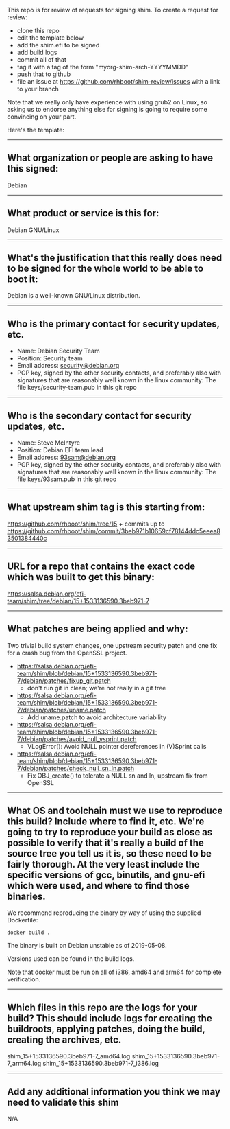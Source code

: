 This repo is for review of requests for signing shim.  To create a request for review:

- clone this repo
- edit the template below
- add the shim.efi to be signed
- add build logs
- commit all of that
- tag it with a tag of the form "myorg-shim-arch-YYYYMMDD"
- push that to github
- file an issue at https://github.com/rhboot/shim-review/issues with a link to your branch

Note that we really only have experience with using grub2 on Linux, so asking
us to endorse anything else for signing is going to require some convincing on
your part.

Here's the template:

-------------------------------------------------------------------------------
What organization or people are asking to have this signed:
-------------------------------------------------------------------------------
Debian

-------------------------------------------------------------------------------
What product or service is this for:
-------------------------------------------------------------------------------
Debian GNU/Linux

-------------------------------------------------------------------------------
What's the justification that this really does need to be signed for the whole world to be able to boot it:
-------------------------------------------------------------------------------
Debian is a well-known GNU/Linux distribution.

-------------------------------------------------------------------------------
Who is the primary contact for security updates, etc.
-------------------------------------------------------------------------------
- Name: Debian Security Team
- Position: Security team
- Email address: security@debian.org
- PGP key, signed by the other security contacts, and preferably also with signatures that are reasonably well known in the linux community: The file keys/security-team.pub in this git repo


-------------------------------------------------------------------------------
Who is the secondary contact for security updates, etc.
-------------------------------------------------------------------------------
- Name: Steve McIntyre
- Position: Debian EFI team lead
- Email address: 93sam@debian.org
- PGP key, signed by the other security contacts, and preferably also with signatures that are reasonably well known in the linux community: The file keys/93sam.pub in this git repo

-------------------------------------------------------------------------------
What upstream shim tag is this starting from:
-------------------------------------------------------------------------------
https://github.com/rhboot/shim/tree/15 + commits up to
https://github.com/rhboot/shim/commit/3beb971b10659cf78144ddc5eeea83501384440c

-------------------------------------------------------------------------------
URL for a repo that contains the exact code which was built to get this binary:
-------------------------------------------------------------------------------
https://salsa.debian.org/efi-team/shim/tree/debian/15+1533136590.3beb971-7

-------------------------------------------------------------------------------
What patches are being applied and why:
-------------------------------------------------------------------------------
Two trivial build system changes, one upstream security patch and one fix for a crash bug from the OpenSSL project.

* https://salsa.debian.org/efi-team/shim/blob/debian/15+1533136590.3beb971-7/debian/patches/fixup_git.patch
  - don't run git in clean; we're not really in a git tree
* https://salsa.debian.org/efi-team/shim/blob/debian/15+1533136590.3beb971-7/debian/patches/uname.patch
  - Add uname.patch to avoid architecture variability
* https://salsa.debian.org/efi-team/shim/blob/debian/15+1533136590.3beb971-7/debian/patches/avoid_null_vsprint.patch
  - VLogError(): Avoid NULL pointer dereferences in (V)Sprint calls
* https://salsa.debian.org/efi-team/shim/blob/debian/15+1533136590.3beb971-7/debian/patches/check_null_sn_ln.patch
  - Fix OBJ_create() to tolerate a NULL sn and ln, upstream fix from OpenSSL


-------------------------------------------------------------------------------
What OS and toolchain must we use to reproduce this build?  Include where to find it, etc.  We're going to try to reproduce your build as close as possible to verify that it's really a build of the source tree you tell us it is, so these need to be fairly thorough. At the very least include the specific versions of gcc, binutils, and gnu-efi which were used, and where to find those binaries.
-------------------------------------------------------------------------------
We recommend reproducing the binary by way of using the supplied Dockerfile:

`docker build .`

The binary is built on Debian unstable as of 2019-05-08.

Versions used can be found in the build logs.

Note that docker must be run on all of i386, amd64 and arm64 for complete verification.

-------------------------------------------------------------------------------
Which files in this repo are the logs for your build?   This should include logs for creating the buildroots, applying patches, doing the build, creating the archives, etc.
-------------------------------------------------------------------------------

shim_15+1533136590.3beb971-7_amd64.log
shim_15+1533136590.3beb971-7_arm64.log
shim_15+1533136590.3beb971-7_i386.log

-------------------------------------------------------------------------------
Add any additional information you think we may need to validate this shim
-------------------------------------------------------------------------------
N/A
